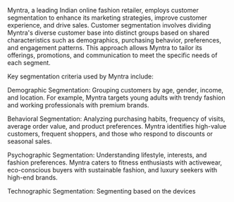 Myntra, a leading Indian online fashion retailer, employs customer segmentation to enhance its marketing strategies, improve customer experience, and drive sales. Customer segmentation involves dividing Myntra's diverse customer base into distinct groups based on shared characteristics such as demographics, purchasing behavior, preferences, and engagement patterns. This approach allows Myntra to tailor its offerings, promotions, and communication to meet the specific needs of each segment.

Key segmentation criteria used by Myntra include:

Demographic Segmentation: Grouping customers by age, gender, income, and location. For example, Myntra targets young adults with trendy fashion and working professionals with premium brands.

Behavioral Segmentation: Analyzing purchasing habits, frequency of visits, average order value, and product preferences. Myntra identifies high-value customers, frequent shoppers, and those who respond to discounts or seasonal sales.

Psychographic Segmentation: Understanding lifestyle, interests, and fashion preferences. Myntra caters to fitness enthusiasts with activewear, eco-conscious buyers with sustainable fashion, and luxury seekers with high-end brands.

Technographic Segmentation: Segmenting based on the devices
